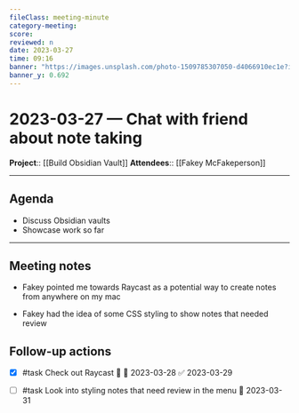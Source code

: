 ```yaml
---
fileClass: meeting-minute
category-meeting:
score:
reviewed: n
date: 2023-03-27
time: 09:16
banner: "https://images.unsplash.com/photo-1509785307050-d4066910ec1e?ixlib=rb-4.0.3&ixid=MnwxMjA3fDB8MHxwaG90by1wYWdlfHx8fGVufDB8fHx8&auto=format&fit=crop&w=1928&q=80"
banner_y: 0.692
---
```


# 2023-03-27 — Chat with friend about note taking

**Project**:: [[Build Obsidian Vault]]
**Attendees**:: [[Fakey McFakeperson]]

---

## Agenda
* Discuss Obsidian vaults
* Showcase work so far

---

## Meeting notes
- Fakey pointed me towards Raycast as a potential way to create notes from anywhere on my mac
* Fakey had the idea of some CSS styling to show notes that needed review
## Follow-up actions

 - [x] #task Check out Raycast 🔼 📅 2023-03-28 ✅ 2023-03-29

- [ ] #task Look into styling notes that need review in the menu 📅 2023-03-31 